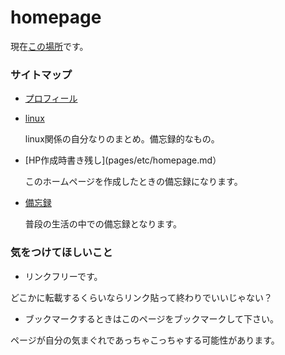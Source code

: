 # homepage
現在[この場所](https://bananagikoh.github.io/homepage/)です。

### サイトマップ

- [プロフィール](pages/mastodon-use/profile.md)


- [linux](pages/linux/index-linux.md)

  linux関係の自分なりのまとめ。備忘録的なもの。

- [HP作成時書き残し](pages/etc/homepage.md）

  このホームページを作成したときの備忘録になります。

- [備忘録](pages/etc/bibouroku.md)

  普段の生活の中での備忘録となります。

### 気をつけてほしいこと

- リンクフリーです。

どこかに転載するくらいならリンク貼って終わりでいいじゃない？

- ブックマークするときはこのページをブックマークして下さい。

ページが自分の気まぐれであっちゃこっちゃする可能性があります。

